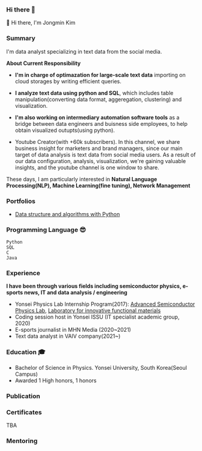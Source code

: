 ### Hi there 👋
👋 Hi there, I'm Jongmin Kim

### Summary
I'm data analyst specializing in text data from the social media.

**About Current Responsibility**
- **I'm in charge of optimazation for large-scale text data** importing on cloud storages by writing efficient queries.
  
- **I analyze text data using python and SQL**, which includes table manipulation(converting data format, aggeregation, clustering) and visualization.
  
- **I'm also working on intermediary automation software tools** as a bridge between data engineers and buisness side employees, to help obtain visualized outupts(using python).

+ Youtube Creator(with +60k subscribers). In this channel, we share business insight for marketers and brand managers, since our main target of data analysis is text data from social media users. As a result of our data configuration, analysis, visualization, we're gaining valuable insights, and the youtube channel is one window to share.

These days, I am particularly interested in **Natural Language Processing(NLP), Machine Learning(fine tuning), Network Management** 

<!-- In my spare time I maintain the [emlearn](https://emlearn.org) open-source software for efficient and convenient ML models on microcontrollers. 
I also provide a few learning resources on [Machine Learning for Embedded](https://github.com/jonnor/embeddedml), and [Machine Learning for Audio](https://github.com/jonnor/machinehearing/). -->

### Portfolios
* [Data structure and algorithms with Python](https://github.com/entrkjm/DataStructure-Algorithm)

### Programming Language 😎
    Python 
    SQL
    C
    Java

### Experience 
**I have been through various fields including semiconductor physics, e-sports news, IT and data analysis / engineering**

* Yonsei Physics Lab Internship Program(2017): [Advanced Semiconductor Physics Lab](http://aspl.yonsei.ac.kr/), [Laboratory for innovative functional materials](https://sites.google.com/view/lifm349/professor)
* Coding session host in Yonsei ISSU (IT specialist academic group, 2020)
* E-sports journalist in MHN Media (2020~2021)
* Text data analyst in VAIV company(2021~)

### Education 🎓
* Bachelor of Science in Physics. Yonsei University, South Korea(Seoul Campus)
* Awarded 1 High honors, 1 honors

### Publication

### Certificates
TBA

### Mentoring
